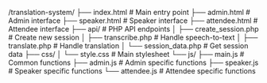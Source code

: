 /translation-system/
├── index.html                 # Main entry point
├── admin.html                 # Admin interface
├── speaker.html               # Speaker interface
├── attendee.html              # Attendee interface
├── api/                       # PHP API endpoints
│   ├── create_session.php      # Create new session
│   ├── transcribe.php         # Handle speech-to-text
│   ├── translate.php          # Handle translation
│   └── session_data.php       # Get session data
├── css/
│   └── style.css              # Main stylesheet
└── js/
    ├── main.js                # Common functions
    ├── admin.js              # Admin specific functions
    ├── speaker.js            # Speaker specific functions
    └── attendee.js           # Attendee specific functions